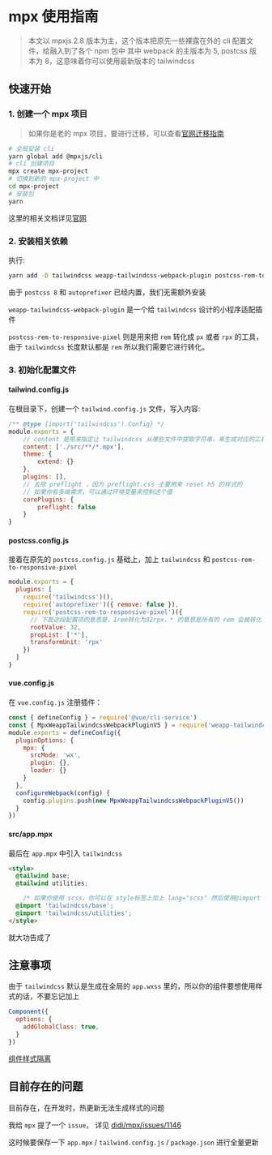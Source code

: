 # mpx 使用指南

> 本文以 mpxjs 2.8 版本为主，这个版本把原先一些裸露在外的 cli 配置文件，给融入到了各个 npm 包中
> 其中 webpack 的主版本为 5, postcss 版本为 8，这意味着你可以使用最新版本的 tailwindcss

## 快速开始

### 1. 创建一个 mpx 项目

> 如果你是老的 mpx 项目，要进行迁移，可以查看[官网迁移指南](https://mpxjs.cn/guide/migrate/2.8.html)

```bash
# 全局安装 cli
yarn global add @mpxjs/cli
# cli 创建项目
mpx create mpx-project
# 切换到新的 mpx-project 中
cd mpx-project
# 安装包
yarn
```

这里的相关文档详见[官网](https://mpxjs.cn/guide/basic/start.html)

### 2. 安装相关依赖

执行:

```bash
yarn add -D tailwindcss weapp-tailwindcss-webpack-plugin postcss-rem-to-responsive-pixel
```

由于 `postcss 8` 和 `autoprefixer` 已经内置，我们无需额外安装

`weapp-tailwindcss-webpack-plugin` 是一个给 `tailwindcss` 设计的小程序适配插件

`postcss-rem-to-responsive-pixel` 则是用来把 `rem` 转化成 `px` 或者 `rpx` 的工具，由于 `tailwindcss` 长度默认都是 `rem` 所以我们需要它进行转化。

### 3. 初始化配置文件

#### tailwind.config.js

在根目录下，创建一个 `tailwind.config.js` 文件，写入内容:

```js
/** @type {import('tailwindcss').Config} */
module.exports = {
    // content 是用来指定让 tailwindcss 从哪些文件中提取字符串，来生成对应的工具类
    content: ['./src/**/*.mpx'],
    theme: {
        extend: {}
    },
    plugins: [],
    // 去除 preflight ，因为 preflight.css 主要用来 reset h5 的样式的
    // 如果你有多端需求，可以通过环境变量来控制这个值
    corePlugins: {
        preflight: false
    }
}
```

#### postcss.config.js

接着在原先的 `postcss.config.js` 基础上，加上 `tailwindcss` 和 `postcss-rem-to-responsive-pixel`

```js
module.exports = {
  plugins: [
    require('tailwindcss')(),
    require('autoprefixer')({ remove: false }),
    require('postcss-rem-to-responsive-pixel')({
      // 下面这段配置项的意思是，1rem转化为32rpx，* 的意思是所有的 rem 会被转化
      rootValue: 32,
      propList: ['*'],
      transformUnit: 'rpx'
    })
  ]
}
```

#### vue.config.js

在 `vue.config.js` 注册插件：

```js
const { defineConfig } = require('@vue/cli-service')
const { MpxWeappTailwindcssWebpackPluginV5 } = require('weapp-tailwindcss-webpack-plugin')
module.exports = defineConfig({
  pluginOptions: {
    mpx: {
      srcMode: 'wx',
      plugin: {},
      loader: {}
    }
  },
  configureWebpack(config) {
    config.plugins.push(new MpxWeappTailwindcssWebpackPluginV5())
  }
})
```

#### src/app.mpx

最后在 `app.mpx` 中引入 `tailwindcss`

```html
<style>
  @tailwind base;
  @tailwind utilities;

    /* 如果你使用 scss，你可以在 style标签上加上 lang="scss" 然后使用@import */
  @import 'tailwindcss/base';
  @import 'tailwindcss/utilities';
</style>
```

就大功告成了

## 注意事项

由于 `tailwindcss` 默认是生成在全局的 `app.wxss` 里的，所以你的组件要想使用样式的话，不要忘记加上

```js
Component({
  options: {
    addGlobalClass: true,
  }
})
```

[组件样式隔离](https://developers.weixin.qq.com/miniprogram/dev/framework/custom-component/wxml-wxss.html#%E7%BB%84%E4%BB%B6%E6%A0%B7%E5%BC%8F%E9%9A%94%E7%A6%BB)

## 目前存在的问题

目前存在，在开发时，热更新无法生成样式的问题

我给 `mpx` 提了一个 `issue`， 详见 [didi/mpx/issues/1146](https://github.com/didi/mpx/issues/1146)

这时候要保存一下 `app.mpx` / `tailwind.config.js` / `package.json` 进行全量更新

<!-- 又出现了保存后，热更新无效的问题

// taro-plugin-compiler-optimization

<https://github.com/sonofmagic/weapp-tailwindcss-webpack-plugin/issues/123>

<https://github.com/CANntyield/taro-plugin-compiler-optimization/blob/main/index.js>

cache-loader?? -->
